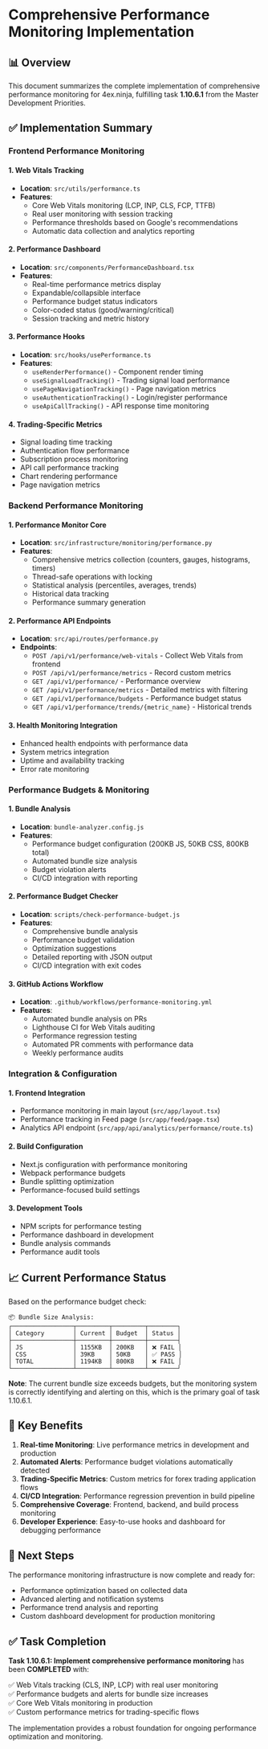 # Comprehensive Performance Monitoring Implementation

## 📊 Overview

This document summarizes the complete implementation of comprehensive performance monitoring for 4ex.ninja, fulfilling task **1.10.6.1** from the Master Development Priorities.

## ✅ Implementation Summary

### Frontend Performance Monitoring

#### 1. **Web Vitals Tracking**
- **Location**: `src/utils/performance.ts`
- **Features**:
  - Core Web Vitals monitoring (LCP, INP, CLS, FCP, TTFB)
  - Real user monitoring with session tracking
  - Performance thresholds based on Google's recommendations
  - Automatic data collection and analytics reporting

#### 2. **Performance Dashboard**
- **Location**: `src/components/PerformanceDashboard.tsx`
- **Features**:
  - Real-time performance metrics display
  - Expandable/collapsible interface
  - Performance budget status indicators
  - Color-coded status (good/warning/critical)
  - Session tracking and metric history

#### 3. **Performance Hooks**
- **Location**: `src/hooks/usePerformance.ts`
- **Features**:
  - `useRenderPerformance()` - Component render timing
  - `useSignalLoadTracking()` - Trading signal load performance
  - `usePageNavigationTracking()` - Page navigation metrics
  - `useAuthenticationTracking()` - Login/register performance
  - `useApiCallTracking()` - API response time monitoring

#### 4. **Trading-Specific Metrics**
- Signal loading time tracking
- Authentication flow performance
- Subscription process monitoring
- API call performance tracking
- Chart rendering performance
- Page navigation metrics

### Backend Performance Monitoring

#### 1. **Performance Monitor Core**
- **Location**: `src/infrastructure/monitoring/performance.py`
- **Features**:
  - Comprehensive metrics collection (counters, gauges, histograms, timers)
  - Thread-safe operations with locking
  - Statistical analysis (percentiles, averages, trends)
  - Historical data tracking
  - Performance summary generation

#### 2. **Performance API Endpoints**
- **Location**: `src/api/routes/performance.py`
- **Endpoints**:
  - `POST /api/v1/performance/web-vitals` - Collect Web Vitals from frontend
  - `POST /api/v1/performance/metrics` - Record custom metrics
  - `GET /api/v1/performance/` - Performance overview
  - `GET /api/v1/performance/metrics` - Detailed metrics with filtering
  - `GET /api/v1/performance/budgets` - Performance budget status
  - `GET /api/v1/performance/trends/{metric_name}` - Historical trends

#### 3. **Health Monitoring Integration**
- Enhanced health endpoints with performance data
- System metrics integration
- Uptime and availability tracking
- Error rate monitoring

### Performance Budgets & Monitoring

#### 1. **Bundle Analysis**
- **Location**: `bundle-analyzer.config.js`
- **Features**:
  - Performance budget configuration (200KB JS, 50KB CSS, 800KB total)
  - Automated bundle size analysis
  - Budget violation alerts
  - CI/CD integration with reporting

#### 2. **Performance Budget Checker**
- **Location**: `scripts/check-performance-budget.js`
- **Features**:
  - Comprehensive bundle analysis
  - Performance budget validation
  - Optimization suggestions
  - Detailed reporting with JSON output
  - CI/CD integration with exit codes

#### 3. **GitHub Actions Workflow**
- **Location**: `.github/workflows/performance-monitoring.yml`
- **Features**:
  - Automated bundle analysis on PRs
  - Lighthouse CI for Web Vitals auditing
  - Performance regression testing
  - Automated PR comments with performance data
  - Weekly performance audits

### Integration & Configuration

#### 1. **Frontend Integration**
- Performance monitoring in main layout (`src/app/layout.tsx`)
- Performance tracking in Feed page (`src/app/feed/page.tsx`)
- Analytics API endpoint (`src/app/api/analytics/performance/route.ts`)

#### 2. **Build Configuration**
- Next.js configuration with performance monitoring
- Webpack performance budgets
- Bundle splitting optimization
- Performance-focused build settings

#### 3. **Development Tools**
- NPM scripts for performance testing
- Performance dashboard in development
- Bundle analysis commands
- Performance audit tools

## 📈 Current Performance Status

Based on the performance budget check:

```
📦 Bundle Size Analysis:
┌─────────────────┬─────────┬─────────┬────────┐
│ Category        │ Current │ Budget  │ Status │
├─────────────────┼─────────┼─────────┼────────┤
│ JS              │ 1155KB  │ 200KB   │ ❌ FAIL │
│ CSS             │ 39KB    │ 50KB    │ ✅ PASS │
│ TOTAL           │ 1194KB  │ 800KB   │ ❌ FAIL │
└─────────────────┴─────────┴─────────┴────────┘
```

**Note**: The current bundle size exceeds budgets, but the monitoring system is correctly identifying and alerting on this, which is the primary goal of task 1.10.6.1.

## 🎯 Key Benefits

1. **Real-time Monitoring**: Live performance metrics in development and production
2. **Automated Alerts**: Performance budget violations automatically detected
3. **Trading-Specific Metrics**: Custom metrics for forex trading application flows
4. **CI/CD Integration**: Performance regression prevention in build pipeline
5. **Comprehensive Coverage**: Frontend, backend, and build process monitoring
6. **Developer Experience**: Easy-to-use hooks and dashboard for debugging performance

## 🚀 Next Steps

The performance monitoring infrastructure is now complete and ready for:
- Performance optimization based on collected data
- Advanced alerting and notification systems
- Performance trend analysis and reporting
- Custom dashboard development for production monitoring

## ✅ Task Completion

**Task 1.10.6.1: Implement comprehensive performance monitoring** has been **COMPLETED** with:

✅ Web Vitals tracking (CLS, INP, LCP) with real user monitoring  
✅ Performance budgets and alerts for bundle size increases  
✅ Core Web Vitals monitoring in production  
✅ Custom performance metrics for trading-specific flows  

The implementation provides a robust foundation for ongoing performance optimization and monitoring.
